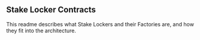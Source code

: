 ## Stake Locker Contracts

This readme describes what Stake Lockers and their Factories are, and how they fit into the architecture.
